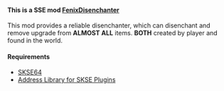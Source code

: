 #### This is a SSE mod [FenixDisenchanter](https://www.nexusmods.com/skyrimspecialedition/mods/53144)
This mod provides a reliable disenchanter, which can disenchant and remove upgrade from **ALMOST ALL** items. **BOTH** created by player and found in the world.

#### Requirements
* [SKSE64](https://skse.silverlock.org/)
* [Address Library for SKSE Plugins](https://www.nexusmods.com/skyrimspecialedition/)
